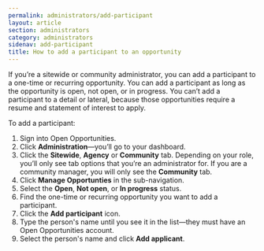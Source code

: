 ```yaml
---
permalink: administrators/add-participant
layout: article
section: administrators
category: administrators
sidenav: add-participant
title: How to add a participant to an opportunity
---
```

If you’re a sitewide or community administrator, you can add a participant to a one-time or recurring opportunity. You can add a participant as long as the opportunity is open, not open, or in progress.
You can’t add a participant to a detail or lateral, because those opportunities require a resume and statement of interest to apply.

To add a participant:

1.	Sign into Open Opportunities.
2.	Click **Administration**—you’ll go to your dashboard.
3.	Click the **Sitewide**, **Agency** or **Community** tab. Depending on your role, you’ll only see tab options that you’re an administrator for. If you are a community manager, you will only see the **Community** tab.
4.	Click **Manage Opportunties** in the sub-navigation.
5.	Select the **Open**, **Not open**, or **In progress** status.
6.	Find the one-time or recurring opportunity you want to add a participant.
7.	Click the **Add participant** icon.
8.	Type the person's name until you see it in the list—they must have an Open Opportunities account.
9.	Select the person's name and click **Add applicant**.
